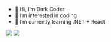 - 👋 Hi, I’m Dark Coder
- 👀 I’m interested in coding
- 🌱 I’m currently learning .NET + React 

<div>
<img src="https://github-readme-stats.vercel.app/api?username=DarkCoder-Tutorial&show_icons=true&theme=radical&count_private=true"/>
<img src="https://github-readme-stats.vercel.app/api/top-langs/?username=DarkCoder-Tutorial&layout=compact&theme=radical"/>
</div>
